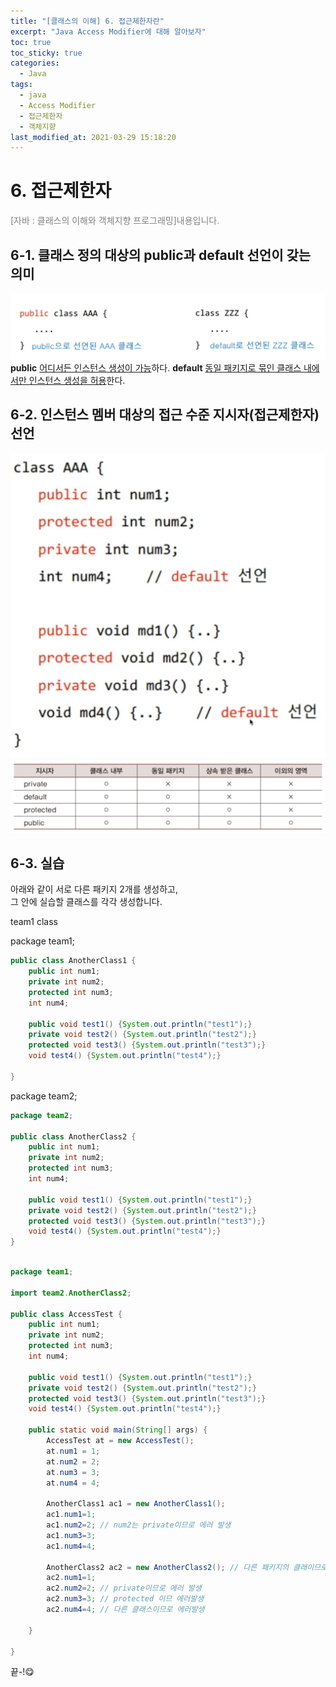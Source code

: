 ```yaml
---
title: "[클래스의 이해] 6. 접근제한자란"
excerpt: "Java Access Modifier에 대해 알아보자"
toc: true
toc_sticky: true
categories:
  - Java
tags:
  - java
  - Access Modifier
  - 접근제한자
  - 객체지향
last_modified_at: 2021-03-29 15:18:20
---
```


# 6. 접근제한자
<span style="color:grey">[자바 : 클래스의 이해와 객체지향 프로그래밍]내용입니다.</span>
  
## 6-1. 클래스 정의 대상의 public과 default 선언이 갖는 의미
![이미지](/assets/images/JAVA/access/access1.png)
**public** <u>어디서든 인스턴스 생성이 가능</u>하다.
**default** <u>동일 패키지로 묶인 클래스 내에서만 인스턴스 생성을 허용</u>한다.  

## 6-2. 인스턴스 멤버 대상의 접근 수준 지시자(접근제한자) 선언
![이미지](/assets/images/JAVA/access/access2.png)
![이미지](/assets/images/JAVA/access/access3.png)

## 6-3. 실습
아래와 같이 서로 다른 패키지 2개를 생성하고,  
그 안에 실습할 클래스를 각각 생성합니다.  

team1 class

package team1;

```java
public class AnotherClass1 {
	public int num1;
	private int num2;
	protected int num3;
	int num4;
	
	public void test1() {System.out.println("test1");}
	private void test2() {System.out.println("test2");}
	protected void test3() {System.out.println("test3");}
	void test4() {System.out.println("test4");}
	
}
```

package team2;

```java
package team2;

public class AnotherClass2 {
	public int num1;
	private int num2;
	protected int num3;
	int num4;
	
	public void test1() {System.out.println("test1");}
	private void test2() {System.out.println("test2");}
	protected void test3() {System.out.println("test3");}
	void test4() {System.out.println("test4");}
}

```

```java

package team1;

import team2.AnotherClass2;

public class AccessTest {
	public int num1;
	private int num2;
	protected int num3;
	int num4;
	
	public void test1() {System.out.println("test1");}
	private void test2() {System.out.println("test2");}
	protected void test3() {System.out.println("test3");}
	void test4() {System.out.println("test4");}
	
	public static void main(String[] args) {
		AccessTest at = new AccessTest();
		at.num1 = 1;
		at.num2 = 2;
		at.num3 = 3;
		at.num4 = 4;
		
		AnotherClass1 ac1 = new AnotherClass1();
		ac1.num1=1;
		ac1.num2=2; // num2는 private이므로 에러 발생 
		ac1.num3=3;
		ac1.num4=4;
		
		AnotherClass2 ac2 = new AnotherClass2(); // 다른 패키지의 클래이므로 import 해야
		ac2.num1=1;
		ac2.num2=2; // private이므로 에러 발생 
		ac2.num3=3; // protected 이므 에러발생 
		ac2.num4=4; // 다른 클래스이므로 에러발생  

	}

}
```
  
  
끝-!😋